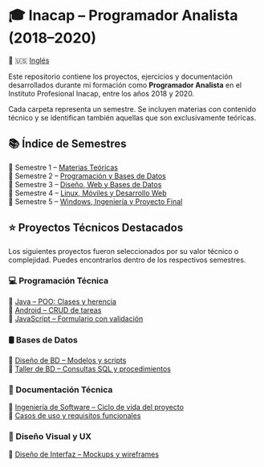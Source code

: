 # 🎓 Inacap – Programador Analista (2018–2020)

🔄 🇺🇸 [Inglés](README.md)

Este repositorio contiene los proyectos, ejercicios y documentación desarrollados durante mi formación como **Programador Analista** en el Instituto Profesional Inacap, entre los años 2018 y 2020.

Cada carpeta representa un semestre. Se incluyen materias con contenido técnico y se identifican también aquellas que son exclusivamente teóricas.

## 📚 Índice de Semestres

📘 Semestre 1 – [Materias Teóricas](./semestre-1/README.es.md)  
📘 Semestre 2 – [Programación y Bases de Datos](./semestre-2/README.es.md)  
📘 Semestre 3 – [Diseño, Web y Bases de Datos](./semestre-3/README.es.md)  
📘 Semestre 4 – [Linux, Móviles y Desarrollo Web](./semestre-4/README.es.md)  
📘 Semestre 5 – [Windows, Ingeniería y Proyecto Final](./semestre-5/README.es.md)

## ⭐ Proyectos Técnicos Destacados

Los siguientes proyectos fueron seleccionados por su valor técnico o complejidad. Puedes encontrarlos dentro de los respectivos semestres.

### 💻 Programación Técnica

📁 [Java – POO: Clases y herencia](./semestre-2/poo)  
📁 [Android – CRUD de tareas](./semestre-4/aplicaciones-moviles)  
📁 [JavaScript – Formulario con validación](./semestre-4/desarrollo-web)

### 🛢️ Bases de Datos

📁 [Diseño de BD – Modelos y scripts](./semestre-2/diseno-bd)  
📁 [Taller de BD – Consultas SQL y procedimientos](./semestre-3/taller-bd)

### 📄 Documentación Técnica

📁 [Ingeniería de Software – Ciclo de vida del proyecto](./semestre-5/ingenieria-software)  
📁 [Casos de uso y requisitos funcionales](./semestre-2/analisis-diseno-oo)

### 🎨 Diseño Visual y UX

📁 [Diseño de Interfaz – Mockups y wireframes](./semestre-3/diseno-interfaz)
